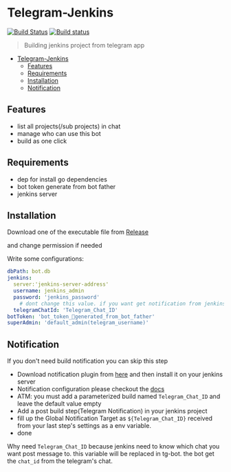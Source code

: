 # Telegram-Jenkins

[![Build Status](https://travis-ci.org/bang88/tg-go.svg?branch=master)](https://travis-ci.org/bang88/tg-go)
[![Build status](https://ci.appveyor.com/api/projects/status/1slye681x7ekaa88/branch/master?svg=true)](https://ci.appveyor.com/project/bang88/tg-go/branch/master)

> Building jenkins project from telegram app

- [Telegram-Jenkins](#telegram-jenkins)
	- [Features](#features)
	- [Requirements](#requirements)
	- [Installation](#installation)
	- [Notification](#notification)
## Features

- list all projects(/sub projects) in chat
- manage who can use this bot
- build as one click

## Requirements

* dep for install go dependencies
* bot token generate from bot father
* jenkins server

## Installation

Download one of the executable file from [Release](https://github.com/bang88/tg-go/releases)

and change permission if needed

Write some configurations:

```yaml
dbPath: bot.db
jenkins:
  server:'jenkins-server-address'
  username: jenkins_admin
  password: 'jenkins_password'
	# dont change this value. if you want get notification from jenkins server you need install a notification plugin which will use this field
  telegramChatId: 'Telegram_Chat_ID'
botToken: 'bot_token_generated_from_bot_father'
superAdmin: 'default_admin(telegram_username)'

```

## Notification

If you don't need build notification you can skip this step

- Download notification plugin from [here](https://github.com/bang88/build-notifications-plugin/releases/download/v1.5.1/build-notifications.hpi) and then install it on your jenkins server
- Notification configuration please checkout the [docs](https://github.com/bang88/build-notifications-plugin)
- ATM: you must add a parameterized build named `Telegram_Chat_ID` and leave the default value empty
- Add a post build step(Telegram Notification) in your jenkins project
- fill up the Global Notification Target as `${Telegram_Chat_ID}` received from your last step's settings as a env variable.
- done

Why need `Telegram_Chat_ID` because jenkins need to know which chat you want post message to. this variable will be replaced in tg-bot. the bot get the `chat_id` from the telegram's chat.
